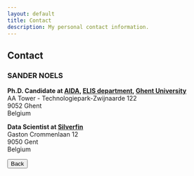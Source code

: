 ```yaml
---
layout: default
title: Contact
description: My personal contact information.
---
```


## Contact

### SANDER NOELS

**Ph.D. Candidate at [AIDA](https://aida.ugent.be/), [ELIS department](https://www.ugent.be/ea/elis/en), [Ghent University](https://www.ugent.be/en)** \
AA Tower - Technologiepark-Zwijnaarde 122 \
9052 Ghent \
Belgium 

**Data Scientist at [Silverfin](https://www.silverfin.com/)** \
Gaston Crommenlaan 12 \
9050 Gent \
Belgium

[<button>Back</button>](./)

